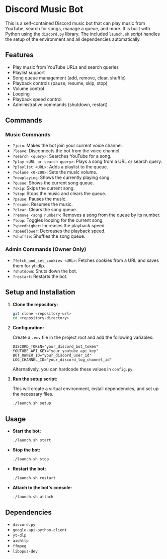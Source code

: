 # Discord Music Bot

This is a self-contained Discord music bot that can play music from YouTube, search for songs, manage a queue, and more. It is built with Python using the `discord.py` library. The included `launch.sh` script handles the setup of the environment and all dependencies automatically.

## Features

- Play music from YouTube URLs and search queries
- Playlist support
- Song queue management (add, remove, clear, shuffle)
- Playback controls (pause, resume, skip, stop)
- Volume control
- Looping
- Playback speed control
- Administrative commands (shutdown, restart)

## Commands

### Music Commands

- `?join`: Makes the bot join your current voice channel.
- `?leave`: Disconnects the bot from the voice channel.
- `?search <query>`: Searches YouTube for a song.
- `?play <URL or search query>`: Plays a song from a URL or search query.
- `?playlist <URL>`: Adds a playlist to the queue.
- `?volume <0-200>`: Sets the music volume.
- `?nowplaying`: Shows the currently playing song.
- `?queue`: Shows the current song queue.
- `?skip`: Skips the current song.
- `?stop`: Stops the music and clears the queue.
- `?pause`: Pauses the music.
- `?resume`: Resumes the music.
- `?clear`: Clears the song queue.
- `?remove <song number>`: Removes a song from the queue by its number.
- `?loop`: Toggles looping for the current song.
- `?speedhigher`: Increases the playback speed.
- `?speedlower`: Decreases the playback speed.
- `?shuffle`: Shuffles the song queue.

### Admin Commands (Owner Only)

- `?fetch_and_set_cookies <URL>`: Fetches cookies from a URL and saves them for yt-dlp.
- `?shutdown`: Shuts down the bot.
- `?restart`: Restarts the bot.

## Setup and Installation

1.  **Clone the repository:**
    ```bash
    git clone <repository-url>
    cd <repository-directory>
    ```

2.  **Configuration:**

    Create a `.env` file in the project root and add the following variables:

    ```
    DISCORD_TOKEN="your_discord_bot_token"
    YOUTUBE_API_KEY="your_youtube_api_key"
    BOT_OWNER_ID="your_discord_user_id"
    LOG_CHANNEL_ID="your_discord_log_channel_id"
    ```

    Alternatively, you can hardcode these values in `config.py`.

3.  **Run the setup script:**

    This will create a virtual environment, install dependencies, and set up the necessary files.

    ```bash
    ./launch.sh setup
    ```

## Usage

-   **Start the bot:**
    ```bash
    ./launch.sh start
    ```

-   **Stop the bot:**
    ```bash
    ./launch.sh stop
    ```

-   **Restart the bot:**
    ```bash
    ./launch.sh restart
    ```

-   **Attach to the bot's console:**
    ```bash
    ./launch.sh attach
    ```

## Dependencies

-   `discord.py`
-   `google-api-python-client`
-   `yt-dlp`
-   `aiohttp`
-   `ffmpeg`
-   `libopus-dev`
